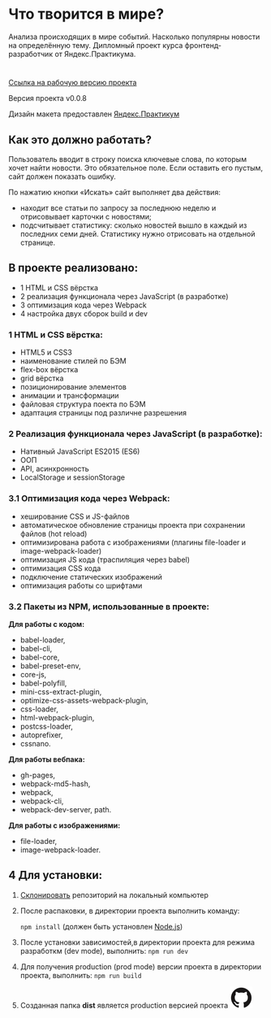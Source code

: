 # Что творится в мире?
Анализа происходящих в мире событий. Насколько популярны новости на определённую тему. Дипломный проект курса фронтенд-разработчик от Яндекс.Практикума.
#

[Ссылка на рабочую версию проекта](https://rodin-anatoliy.github.io/news_analyzer/)

Версия проекта v0.0.8

Дизайн макета предоставлен [Яндекс.Практикум](https://praktikum.yandex.ru/)

## Как это должно работать?

Пользователь вводит в строку поиска ключевые слова, по которым хочет найти новости. Это обязательное поле. Если оставить его пустым, сайт должен показать ошибку.

По нажатию кнопки «Искать» сайт выполняет два действия:

- находит все статьи по запросу за последнюю неделю и отрисовывает карточки с новостями;
- подсчитывает статистику: сколько новостей вышло в каждый из последних семи дней. Статистику нужно отрисовать на отдельной странице.

## В проекте реализовано:
- 1 HTML и СSS вёрстка
- 2 реализация функционала через JavaScript (в разработке)
- 3 оптимизация кода через Webpack
- 4 настройка двух сборок build и dev

### 1 HTML и СSS вёрстка:
- HTML5 и СSS3
- наименование стилей по БЭМ
- flex-box вёрстка
- grid вёрстка
- позиционирование элементов
- анимации и трансформации
- файловая структура поекта по БЭМ
- адаптация страницы под различне разрешения

### 2 Реализация функционала через JavaScript (в разработке):
- Нативный JavaScript ES2015 (ES6)
- ООП
- API, асинхронность
- LocalStorage и sessionStorage

### 3.1 Оптимизация кода через Webpack:
- хеширование CSS и JS-файлов
- автоматическое обновление страницы проекта при сохранении файлов (hot reload)
- оптимизирована работа с изображениями (плагины file-loader и image-webpack-loader)
- оптимизация JS кода (траспиляция через babel)
- оптимизация CSS кода
- подключение статических изображений
- оптимизация работы со шрифтами

### 3.2 Пакеты из NPM, использованные в проекте:

**Для работы с кодом:**
- babel-loader,
- babel-cli,
- babel-core,
- babel-preset-env,
- core-js,
- babel-polyfill,
- mini-css-extract-plugin,
- optimize-css-assets-webpack-plugin,
- css-loader,
- html-webpack-plugin,
- postcss-loader,
- autoprefixer,
- cssnano.

**Для работы вебпака:**
- gh-pages,
- webpack-md5-hash,
- webpack,
- webpack-cli,
- webpack-dev-server,
path.

**Для работы с изображениями:**
- file-loader,
- image-webpack-loader.

## 4 Для установки:
1. [Склонировать](https://git-scm.com/book/ru/v2/Appendix-C%3A-%D0%9A%D0%BE%D0%BC%D0%B0%D0%BD%D0%B4%D1%8B-Git-%D0%9A%D0%BB%D0%BE%D0%BD%D0%B8%D1%80%D0%BE%D0%B2%D0%B0%D0%BD%D0%B8%D0%B5-%D0%B8-%D1%81%D0%BE%D0%B7%D0%B4%D0%B0%D0%BD%D0%B8%D0%B5-%D1%80%D0%B5%D0%BF%D0%BE%D0%B7%D0%B8%D1%82%D0%BE%D1%80%D0%B8%D0%B5%D0%B2) репозиторий на локальный компьютер
1. После распаковки, в директории проекта выполнить команду: 

    ```npm install``` 
(должен быть установлен [Node.js](https://nodejs.org/en/))
2. После установки зависимостей,в директории проекта для режима разработкм (dev mode), выполнить:
    ```npm run dev```
3. Для получения production (prod mode) версии проекта в директории проекта, выполнить:
    ```npm run build```
4. Созданная папка **dist** является production версией проекта
![Code example](./src/images/github.svg "Code example")​
